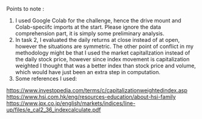 Points to note : 

1. I used Google Colab for the challenge, hence the drive mount and Colab-speciifc imports at the start. Please ignore the data comprehension part, it is simply some preliminary analysis.
2. In task 2, I evaluated the daily returns at close instead of at open, however the situations are symmetric. The other point of conflict in my methodology might be that I used the market capitallzation instead of the daily stock price, however since index movement is capitalization weighted I thought that was a better index than stock price and volume, which would have just been an extra step in computation.
3. Some references I used:
   
https://www.investopedia.com/terms/c/capitalizationweightedindex.asp
https://www.hsi.com.hk/eng/resources-education/about-hsi-family
https://www.jpx.co.jp/english/markets/indices/line-up/files/e_cal2_36_indexcalculate.pdf
